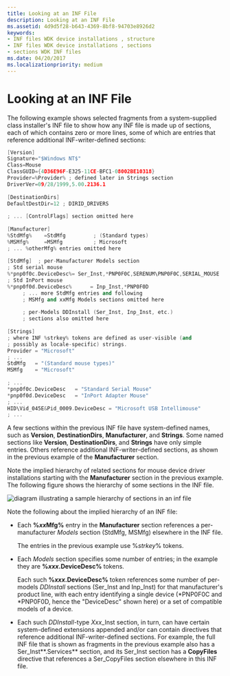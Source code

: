 ```yaml
---
title: Looking at an INF File
description: Looking at an INF File
ms.assetid: 4d9d5f28-b643-4369-8bf8-94703e8926d2
keywords:
- INF files WDK device installations , structure
- INF files WDK device installations , sections
- sections WDK INF files
ms.date: 04/20/2017
ms.localizationpriority: medium
---
```


# Looking at an INF File





The following example shows selected fragments from a system-supplied class installer's INF file to show how any INF file is made up of sections, each of which contains zero or more lines, some of which are entries that reference additional INF-writer-defined sections:

```cpp
[Version]
Signature="$Windows NT$"
Class=Mouse
ClassGUID={4D36E96F-E325-11CE-BFC1-08002BE10318}
Provider=%Provider% ; defined later in Strings section
DriverVer=09/28/1999,5.00.2136.1
 
[DestinationDirs]
DefaultDestDir=12 ; DIRID_DRIVERS
 
; ... [ControlFlags] section omitted here
 
[Manufacturer]
%StdMfg%    =StdMfg         ; (Standard types)
%MSMfg%     =MSMfg          ; Microsoft
; ... %otherMfg% entries omitted here
 
[StdMfg]  ; per-Manufacturer Models section 
; Std serial mouse
%*pnp0f0c.DeviceDesc%= Ser_Inst,*PNP0F0C,SERENUM\PNP0F0C,SERIAL_MOUSE
; Std InPort mouse
%*pnp0f0d.DeviceDesc%      = Inp_Inst,*PNP0F0D
     ; ... more StdMfg entries and following
     ; MSMfg and xxMfg Models sections omitted here
 
     ; per-Models DDInstall (Ser_Inst, Inp_Inst, etc.)
     ; sections also omitted here
 
[Strings] 
; where INF %strkey% tokens are defined as user-visible (and
; possibly as locale-specific) strings.
Provider = "Microsoft"
; ...
StdMfg   = "(Standard mouse types)"
MSMfg    = "Microsoft"
 
; ...
*pnp0f0c.DeviceDesc   = "Standard Serial Mouse"
*pnp0f0d.DeviceDesc   = "InPort Adapter Mouse"
; ... 
HID\Vid_045E&Pid_0009.DeviceDesc = "Microsoft USB Intellimouse"
; ... 
```

A few sections within the previous INF file have system-defined names, such as **Version**, **DestinationDirs**, **Manufacturer**, and **Strings**. Some named sections like **Version**, **DestinationDirs**, and **Strings** have only simple entries. Others reference additional INF-writer-defined sections, as shown in the previous example of the **Manufacturer** section.

Note the implied hierarchy of related sections for mouse device driver installations starting with the **Manufacturer** section in the previous example. The following figure shows the hierarchy of some sections in the INF file.

![diagram illustrating a sample hierarchy of sections in an inf file](images/inf-sections.png)

Note the following about the implied hierarchy of an INF file:

-   Each **%***xx*Mfg**%** entry in the **Manufacturer** section references a per-manufacturer *Models* section (StdMfg, MSMfg) elsewhere in the INF file.

    The entries in the previous example use %*strkey*% tokens.

-   Each *Models* section specifies some number of entries; in the example they are **%***xxx*.DeviceDesc**%** tokens.

    Each such **%***xxx*.DeviceDesc**%** token references some number of per-models *DDInstall* sections (Ser_Inst and Inp_Inst) for that manufacturer's product line, with each entry identifying a single device (\*PNP0F0C and \*PNP0F0D, hence the "DeviceDesc" shown here) or a set of compatible models of a device.

-   Each such *DDInstall*-type *Xxx*_Inst section, in turn, can have certain system-defined extensions appended and/or can contain directives that reference additional INF-writer-defined sections. For example, the full INF file that is shown as fragments in the previous example also has a Ser_Inst**.Services** section, and its Ser_Inst section has a **CopyFiles** directive that references a Ser_CopyFiles section elsewhere in this INF file.

 

 





